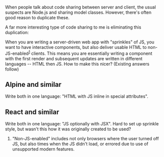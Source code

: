 <!--
title: Sprinkle Sharing
date: 2021-09-02T19:41+03
...: >-
  <p><em>This post is directly from my notes, with no edits.</em>
-->

<p>When people talk about code sharing between server and client, the usual suspects are Node.js and sharing model classes. However, there's often good reason to duplicate these.

<p>A far more interesting type of code sharing to me is eliminating this duplication:

<p>When you are writing a server-driven web app with "sprinkles" of JS, you want to have interactive components, but also deliver usable HTML to non-JS-enabled<sup><a class="fnref" href="#fn1">1</a></sup> clients. This means you are essentially writing a component with the first render and subsequent updates are written in different languages -- HTML then JS. How to make this nicer? (Existing answers follow)

<h2>Alpine and similar</h2>

<p>Write both in one language: "HTML with JS inline in special attributes".

<h2>React and similar</h2>

<p>Write both in one language: "JS optionally with JSX". Hard to set up sprinkle style, but wasn't this how it was originally created to be used?

<ol>
<li id="fn1">"Non-JS-enabled" includes not only browsers where the user turned off JS, but also times when the JS didn't load, or errored due to use of unsupported modern features.
</ol>

